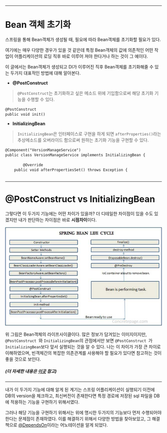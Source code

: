 
***
# Bean 객체 초기화

스프링을 통해 Bean객체가 생성될 때, 필요에 따라 Bean객체를 초기화할 필요가 있다. 

여기에는 매우 다양한 경우가 있을 것 같은데 특정 Bean객체의 값에 의존적인 어떤 작업이 어플리케이션의 로딩 직후 바로 이루어 져야 한다거나 하는 것이 그 예이다. 

이 글에서는 Bean객체가 생성되고 DI가 이루어진 직후 Bean객체를 초기화해줄 수 있는 두가지 대표적인 방법에 대해 알아본다. 



+ **@PostConstruct**
  
> `@PostConstruct`는 초기화하고 싶은 메소드 위에 기입함으로써 해당 초기화 기능을 수행할 수 있다. 

```
@PostConstruct 
public void init()
```


+ **InitializingBean**
 
> `InitializingBean`은 인터페이스로 구현을 하게 되면 `afterProperties()`라는 추상메소드를 오버라이드 함으로써 원하는 초기화 기능을 구현할 수 있다. 


```
@Component("VersionManageService")
public class VersionManageService implements InitializingBean {

        @Override
    public void afterPropertiesSet() throws Exception {
        
```



***
# @PostConstruct vs InitializingBean 

그렇다면 이 두가지 기능에는 어떤 차이가 있을까? 더 디테일한 차이점이 있을 수도 있겠지만 내가 판단하는 차이점은 바로 **시점차이**이다.

![Bean객체 초기화 및 소멸시기 ](/img/th3V1.jpg "Bean객체 초기화 및 소멸시기")

위 그림은 Bean객체의 라이프사이클이다. 많은 정보가 담겨있는 이미지이지만, `@PostConstruct `와 ` InitializingBean `의 관점에서만 보면 `@PostConstruct `가 ` InitializingBean `보다 앞서 실행되는 것을 알 수 있다. 나는 이 차이가 가장 큰 차이로 이해하였으며, 빈객체간의 복잡한 의존관계를 사용해야 할 필요가 있다면 참고하는 것이 좋을 것으로 보인다. 
##### (더 자세한 내용은 [이곳](https://stackoverflow.com/questions/50448238/spring-why-is-afterpropertiesset-of-initializingbean-needed-when-we-have-also-c) 참고)


***

내가 이 두가지 기능에 대해 알게 된 계기는 스프링 어플리케이션이 실행되기 이전에 DB의 version을 체크하고, 최신버전이 존재한다면 특정 경로에 저장된 sql 파일을 DB에 적용하는 기능을 구현하기 위해서였다. 

그러나 해당 기능을 구현하기 위해서는 위에 명시한 두가지의 기능보다 먼저 수행되어야 한다는 문제점이 존재하였다. 이를 해결하기 위해서 다양한 방법을 찾아보았고, 그 해결책으로 [@DependsOn](@DependsOn_활용하기.md)이라는 어노테이션을 알게 되었다. 

